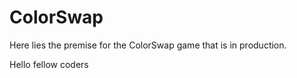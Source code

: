 # ColorSwap
Here lies the premise for the ColorSwap game that is in production.

Hello fellow coders
